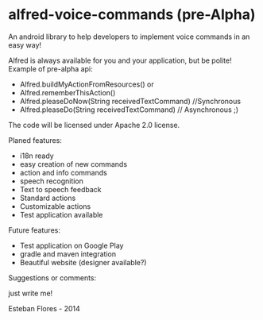alfred-voice-commands (pre-Alpha)
=====================

An android library to help developers to implement voice commands in an easy way!

Alfred is always available for you and your application, but be polite! Example of pre-alpha api:

- Alfred.buildMyActionFromResources()
or
- Alfred.rememberThisAction()
- Alfred.pleaseDoNow(String receivedTextCommand) //Synchronous
- Alfred.pleaseDo(String receivedTextCommand)    // Asynchronous ;)


The code will be licensed under Apache 2.0 license.

Planed features:

* i18n ready
* easy creation of new commands
* action and info commands
* speech recognition
* Text to speech feedback
* Standard actions
* Customizable actions
* Test application available

Future features:

* Test application on Google Play
* gradle and maven integration
* Beautiful website (designer available?)

Suggestions or comments:

just write me!

Esteban Flores - 2014
